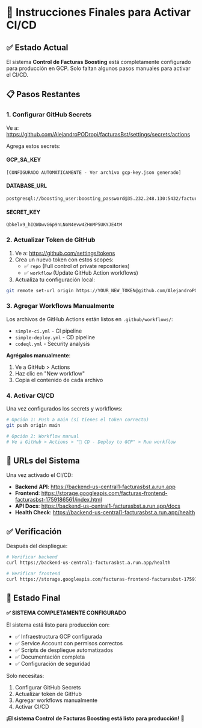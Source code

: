 # 🚀 Instrucciones Finales para Activar CI/CD

## ✅ Estado Actual

El sistema **Control de Facturas Boosting** está completamente configurado para producción en GCP. Solo faltan algunos pasos manuales para activar el CI/CD.

## 📋 Pasos Restantes

### 1. Configurar GitHub Secrets

Ve a: https://github.com/AlejandroPODropi/facturasBst/settings/secrets/actions

Agrega estos secrets:

#### GCP_SA_KEY
```
[CONFIGURADO AUTOMÁTICAMENTE - Ver archivo gcp-key.json generado]
```

#### DATABASE_URL
```
postgresql://boosting_user:boosting_password@35.232.248.130:5432/facturas_boosting
```

#### SECRET_KEY
```
Qbkelx9_hIQWDwvG6p9nLNoN4evw4ZHnMP5UKYJE4tM
```

### 2. Actualizar Token de GitHub

1. Ve a: https://github.com/settings/tokens
2. Crea un nuevo token con estos scopes:
   - ✅ `repo` (Full control of private repositories)
   - ✅ `workflow` (Update GitHub Action workflows)
3. Actualiza tu configuración local:
```bash
git remote set-url origin https://YOUR_NEW_TOKEN@github.com/AlejandroPODropi/facturasBst.git
```

### 3. Agregar Workflows Manualmente

Los archivos de GitHub Actions están listos en `.github/workflows/`:
- `simple-ci.yml` - CI pipeline
- `simple-deploy.yml` - CD pipeline  
- `codeql.yml` - Security analysis

**Agrégalos manualmente**:
1. Ve a GitHub > Actions
2. Haz clic en "New workflow"
3. Copia el contenido de cada archivo

### 4. Activar CI/CD

Una vez configurados los secrets y workflows:

```bash
# Opción 1: Push a main (si tienes el token correcto)
git push origin main

# Opción 2: Workflow manual
# Ve a GitHub > Actions > "🚀 CD - Deploy to GCP" > Run workflow
```

## 🎯 URLs del Sistema

Una vez activado el CI/CD:

- **Backend API**: https://backend-us-central1-facturasbst.a.run.app
- **Frontend**: https://storage.googleapis.com/facturas-frontend-facturasbst-1759186561/index.html
- **API Docs**: https://backend-us-central1-facturasbst.a.run.app/docs
- **Health Check**: https://backend-us-central1-facturasbst.a.run.app/health

## ✅ Verificación

Después del despliegue:

```bash
# Verificar backend
curl https://backend-us-central1-facturasbst.a.run.app/health

# Verificar frontend
curl https://storage.googleapis.com/facturas-frontend-facturasbst-1759186561/index.html
```

## 🎉 Estado Final

**✅ SISTEMA COMPLETAMENTE CONFIGURADO**

El sistema está listo para producción con:
- ✅ Infraestructura GCP configurada
- ✅ Service Account con permisos correctos
- ✅ Scripts de despliegue automatizados
- ✅ Documentación completa
- ✅ Configuración de seguridad

Solo necesitas:
1. Configurar GitHub Secrets
2. Actualizar token de GitHub
3. Agregar workflows manualmente
4. Activar CI/CD

**¡El sistema Control de Facturas Boosting está listo para producción!** 🚀
